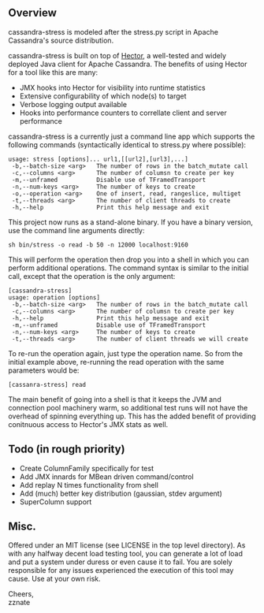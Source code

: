 Overview
---------
cassandra-stress is modeled after the stress.py script in Apache Cassandra's source distribution.

cassandra-stress is built on top of [Hector](http://github.com/rantav/hector), a well-tested and widely deployed Java client for Apache Cassandra. The benefits of using Hector for a tool like this are many:

+  JMX hooks into Hector for visibility into runtime statistics
+  Extensive configurability of which node(s) to target
+  Verbose logging output available
+  Hooks into performance counters to correllate client and server performance

cassandra-stress is a currently just a command line app which supports the following commands (syntactically identical to stress.py where possible):

	usage: stress [options]... url1,[[url2],[url3],...]
	 -b,--batch-size <arg>   The number of rows in the batch_mutate call
	 -c,--columns <arg>      The number of columsn to create per key
	 -m,--unframed           Disable use of TFramedTransport
	 -n,--num-keys <arg>     The number of keys to create
	 -o,--operation <arg>    One of insert, read, rangeslice, multiget
	 -t,--threads <arg>      The number of client threads to create
	 -h,--help               Print this help message and exit



This project now runs as a stand-alone binary. If you have a binary version, use the command line arguments directly:  

`sh bin/stress -o read -b 50 -n 12000 localhost:9160`  


This will perform the operation then drop you into a shell in which you can perform additional operations. The command syntax is similar to the initial call, except that the operation is the only argument:  

	[cassandra-stress] 
	usage: operation [options]
	 -b,--batch-size <arg>   The number of rows in the batch_mutate call
	 -c,--columns <arg>      The number of columsn to create per key
	 -h,--help               Print this help message and exit
	 -m,--unframed           Disable use of TFramedTransport
	 -n,--num-keys <arg>     The number of keys to create
	 -t,--threads <arg>      The number of client threads we will create

To re-run the operation again, just type the operation name. So from the initial example above, re-running the read operation with the same parameters would be:  

`[cassanra-stress] read`


The main benefit of going into a shell is that it keeps the JVM and connection pool machinery warm, so additional test runs will not have the overhead of spinning everything up. This has the added benefit of providing conitnuous access to Hector's JMX stats as well. 


Todo (in rough priority)
------------------------
+  Create ColumnFamily specifically for test
+  Add JMX innards for MBean driven command/control
+  Add replay N times functionality from shell
+  Add (much) better key distribution (gaussian, stdev argument)
+  SuperColumn support



Misc.
------
Offered under an MIT license (see LICENSE in the top level directory). As with any halfway decent load testing tool, you can generate a lot of load and put a system under duress or even cause it to fail. You are solely responsible for any issues experienced the execution of this tool may cause. Use at your own risk.

Cheers,   
zznate 
